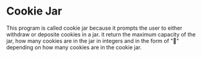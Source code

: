 # Cookie Jar
This program is called cookie jar because it prompts the user to either withdraw or deposite cookies in a jar. it return the maximum capacity of the jar, how many cookies are in the jar in integers and in the form of "🍪" depending on how many cookies are in the cookie jar.